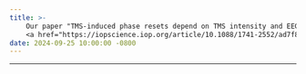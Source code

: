 ```yaml
---
title: >-
    Our paper "TMS-induced phase resets depend on TMS intensity and EEG phase" has been aceepted for publication in the _Journal of Neural Engineering_.
    <a href="https://iopscience.iop.org/article/10.1088/1741-2552/ad7f87/meta" >Read more <i class="fas fa-angle-double-right"></i></a>
date: 2024-09-25 10:00:00 -0800
---
```

---
